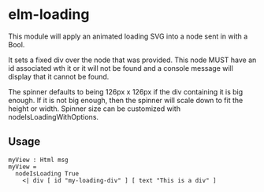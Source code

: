 # elm-loading
This module will apply an animated loading SVG into a node sent in with a Bool.

It sets a fixed div over the node that was provided. This node MUST have an id associated
wth it or it will not be found and a console message will display that it cannot be found.

The spinner defaults to being 126px x 126px if the div containing it is big enough.
If it is not big enough, then the spinner will scale down to fit the height or width.
Spinner size can be customized with nodeIsLoadingWithOptions.


## Usage
    myView : Html msg
    myView =
      nodeIsLoading True
        <| div [ id "my-loading-div" ] [ text "This is a div" ]

